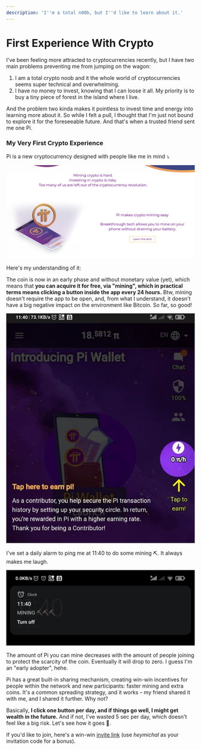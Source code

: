 ```yaml
---
description: 'I''m a total n00b, but I''d like to learn about it.'
---
```


# First Experience With Crypto

I've been feeling more attracted to cryptocurrencies recently, but I have two main problems preventing me from jumping on the wagon:

1. I am a total crypto noob and it the whole world of cryptocurrencies seems super technical and overwhelming.
2. I have no money to invest, knowing that I can loose it all. My priority is to buy a tiny piece of forest in the island where I live.

And the problem two kinda makes it pointless to invest time and energy into learning more about it. So while I felt a pull, I thought that I'm just not bound to explore it for the foreseeable future. And that's when a trusted friend sent me one Pi.

### My Very First Crypto Experience

Pi is a new cryptocurrency designed with people like me in mind ⤵️

![](../.gitbook/assets/screenshot-2021-04-02-at-11.22.38.png)



Here's my understanding of it:

The coin is now in an early phase and without monetary value \(yet\), which means that **you can acquire it for free, via "mining", which in practical terms means clicking a button inside the app every 24 hours.** Btw, mining doesn't require the app to be open, and, from what I understand, it doesn't have a big negative impact on the environment like Bitcoin. So far, so good!

![I love how easy they make it.](../.gitbook/assets/2021-04-02-11.42.31%20%281%29.jpg)

I've set a daily alarm to ping me at 11:40 to do some mining ⛏. It always makes me laugh.

![](../.gitbook/assets/2021-04-02-11.42.25.jpg)

The amount of Pi you can mine decreases with the amount of people joining to protect the scarcity of the coin. Eventually it will drop to zero. I guess I'm an "early adopter", hehe.

Pi has a great built-in sharing mechanism, creating win-win incentives for people within the network and new participants: faster mining and extra coins. It's a common spreading strategy, and it works – my friend shared it with me, and I shared it further. Why not?

Basically, **I click one button per day, and if things go well, I might get wealth in the future.** And if not, I've wasted 5 sec per day, which doesn't feel like a big risk. Let's see how it goes 🌱.

If you'd like to join, here's a win-win [invite link](https://minepi.com/heymichal) \(use _heymichal_ as your invitation code for a bonus\).


